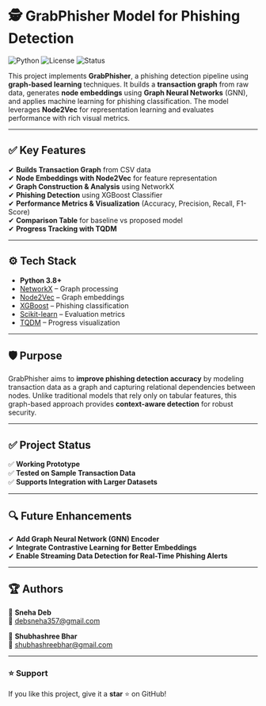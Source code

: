 # 🕵️ GrabPhisher Model for Phishing Detection

![Python](https://img.shields.io/badge/Python-3.8%2B-blue) ![License](https://img.shields.io/badge/License-MIT-green) ![Status](https://img.shields.io/badge/Status-Active-success)  

This project implements **GrabPhisher**, a phishing detection pipeline using **graph-based learning** techniques. It builds a **transaction graph** from raw data, generates **node embeddings** using **Graph Neural Networks** (GNN), and applies machine learning for phishing classification. The model leverages **Node2Vec** for representation learning and evaluates performance with rich visual metrics.

---

## ✅ Key Features  
✔ **Builds Transaction Graph** from CSV data  
✔ **Node Embeddings with Node2Vec** for feature representation  
✔ **Graph Construction & Analysis** using NetworkX  
✔ **Phishing Detection** using XGBoost Classifier  
✔ **Performance Metrics & Visualization** (Accuracy, Precision, Recall, F1-Score)  
✔ **Comparison Table** for baseline vs proposed model  
✔ **Progress Tracking with TQDM**  

---

## ⚙️ Tech Stack  
- **Python 3.8+**  
- [NetworkX](https://networkx.org/) – Graph processing  
- [Node2Vec](https://snap.stanford.edu/node2vec/) – Graph embeddings  
- [XGBoost](https://xgboost.readthedocs.io/) – Phishing classification  
- [Scikit-learn](https://scikit-learn.org/) – Evaluation metrics  
- [TQDM](https://github.com/tqdm/tqdm) – Progress visualization  

---

## 🛡️ Purpose  
GrabPhisher aims to **improve phishing detection accuracy** by modeling transaction data as a graph and capturing relational dependencies between nodes. Unlike traditional models that rely only on tabular features, this graph-based approach provides **context-aware detection** for robust security.  

---

## ✅ Project Status  
✅ **Working Prototype**  
✅ **Tested on Sample Transaction Data**  
✅ **Supports Integration with Larger Datasets**  

---

## 🔍 Future Enhancements  
✔ **Add Graph Neural Network (GNN) Encoder**  
✔ **Integrate Contrastive Learning for Better Embeddings**  
✔ **Enable Streaming Data Detection for Real-Time Phishing Alerts**  

---

## 🏆 Authors  
👤 **Sneha Deb**  
📧 [debsneha357@gmail.com](mailto:debsneha357@gmail.com)  

👤 **Shubhashree Bhar**  
📧 [shubhashreebhar@gmail.com](mailto:shubhashreebhar@gmail.com)  

---

### ⭐ Support  
If you like this project, give it a **star** ⭐ on GitHub!  
